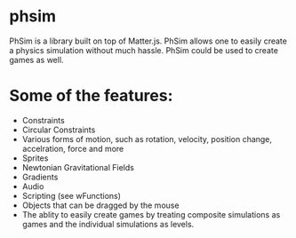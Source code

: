# phsim
PhSim is a library built on top of Matter.js. PhSim allows one to easily create a physics simulation without much hassle.
PhSim could be used to create games as well.

# Some of the features:

<ul>
<li>Constraints</li>
<li>Circular Constraints</li>
<li>Various forms of motion, such as rotation, velocity, position change, accelration, force and more</li>
<li>Sprites</li>
<li>Newtonian Gravitational Fields</li>
<li>Gradients</li>
<li>Audio</li>
<li>Scripting (see wFunctions)</li>
<li>Objects that can be dragged by the mouse</li>
<li>The ablity to easily create games by treating composite simulations as games and the individual simulations as levels.</li>
</ul>
